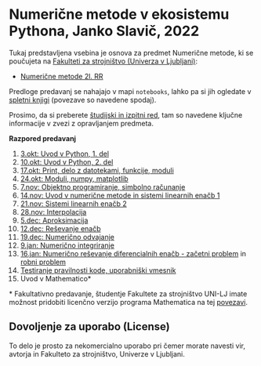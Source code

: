 # Numerične metode v ekosistemu Pythona, Janko Slavič, 2022

Tukaj predstavljena vsebina je osnova za predmet Numerične metode, ki se poučujeta na [Fakulteti za strojništvo (Univerza v Ljubljani)](www.fs.uni-lj.si):

* [Numerične metode 2l. RR](http://www.ladisk.si/?what=incfl&flnm=NM.php)

Predloge predavanj se nahajajo v mapi `notebooks`, lahko pa si jih ogledate v [spletni knjigi](https://jankoslavic.github.io/pynm/README.html) (povezave so navedene spodaj).

Prosimo, da si preberete [študijski in izpitni red](https://jankoslavic.github.io/pynm/notebooks/%C5%A0tudijski%20in%20izpitni%20red.html), tam so navedene ključne informacije v zvezi z opravljanjem predmeta.

**Razpored predavanj**

1. [3.okt: Uvod v Python, 1. del](https://jankoslavic.github.io/pynm/notebooks/Predavanje%2001%20-%20Uvod%20v%20Python.html)
1. [10.okt: Uvod v Python, 2. del](https://jankoslavic.github.io/pynm/notebooks/Predavanje%2001%20-%20Uvod%20v%20Python.html)
1. [17.okt: Print, delo z datotekami, funkcije, moduli](https://jankoslavic.github.io/pynm/notebooks/Predavanje%2002%20-%20Print,%20delo%20z%20datotekami,%20funkcije,%20moduli.html)
1. [24.okt: Moduli, numpy, matplotlib](https://jankoslavic.github.io/pynm/notebooks/Predavanje%2003%20-%20Moduli,%20numpy,%20matplotlib.html)
1. [7.nov: Objektno programiranje, simbolno računanje](https://jankoslavic.github.io/pynm/notebooks/Predavanje%2004%20-%20Objektno%20programiranje,%20simbolno%20računanje.html)
1. [14.nov: Uvod v numerične metode in sistemi linearnih enačb 1](https://jankoslavic.github.io/pynm/notebooks/Predavanje%2005%20-%20Uvod%20v%20numerične%20metode%20in%20sistemi%20linearnih%20enačb%201.html)
1. [21.nov: Sistemi linearnih enačb 2](https://jankoslavic.github.io/pynm/notebooks/Predavanje%2006%20-%20Sistemi%20linearnih%20enačb%202.html)
1. [28.nov: Interpolacija](https://jankoslavic.github.io/pynm/notebooks/Predavanje%2007%20-%20Interpolacija.html)
1. [5.dec: Aproksimacija](https://jankoslavic.github.io/pynm/notebooks/Predavanje%2008%20-%20Aproksimacija.html)
1. [12.dec: Reševanje enačb](https://jankoslavic.github.io/pynm/notebooks/Predavanje%2009%20-%20Reševanje%20enačb.html)
1. [19.dec: Numerično odvajanje](https://jankoslavic.github.io/pynm/notebooks/Predavanje%2010%20-%20Numerično%20odvajanje.html)
1. [9.jan: Numerično integriranje](https://jankoslavic.github.io/pynm/notebooks/Predavanje%2011%20-%20Numerično%20integriranje.html)
1. [16.jan: Numerično reševanje diferencialnih enačb - začetni problem](https://jankoslavic.github.io/pynm/notebooks/Predavanje%2012%20-%20Numerično%20reševanje%20diferencialnih%20enačb%20-%20začetni%20problem.html) in [robni problem](https://jankoslavic.github.io/pynm/notebooks/Predavanje%2013%20-%20Numerično%20reševanje%20diferencialnih%20enačb%20-%20robni%20problem.html)
1. [Testiranje pravilnosti kode, uporabniški vmesnik](https://jankoslavic.github.io/pynm/notebooks/Predavanje%2014%20-%20Testiranje%20pravilnosti%20kode,%20uporabniški%20vmesnik.html)
1. Uvod v Mathematico*

\* Fakultativno predavanje, študentje Fakultete za strojništvo UNI-LJ imate možnost pridobiti licenčno verzijo programa Mathematica na tej [povezavi](http://www.fs.uni-lj.si/studijska_dejavnost/it_podpora/programska_oprema_za_studente/2015071415154271/Registracija%20Mathematica/).

## Dovoljenje za uporabo (License)
To delo je prosto za nekomercialno uporabo pri čemer morate navesti vir, avtorja in Fakulteto za strojništvo, Univerze v Ljubljani.
